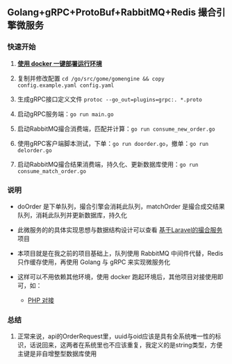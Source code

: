 ## Golang+gRPC+ProtoBuf+RabbitMQ+Redis 撮合引擎微服务

### 快速开始

1. **[使用 docker 一键部署运行环境](https://github.com/stingbo/gome-docker)**

2. 复制并修改配置 `cd /go/src/gome/gomengine && copy config.example.yaml config.yaml`

3. 生成gRPC接口定义文件 `protoc --go_out=plugins=grpc:. *.proto`

4. 启动gRPC服务端：`go run main.go`

5. 启动RabbitMQ撮合消费端，匹配并计算：`go run consume_new_order.go`

6. 使用gRPC客户端脚本测试，下单：`go run doorder.go`，撤单：`go run delorder.go`

7. 启动RabbitMQ撮合结果消费端，持久化、更新数据库使用：`go run consume_match_order.go`

### 说明

* doOrder 是下单队列，撮合引擎会消耗此队列，matchOrder 是撮合成交结果队列，消耗此队列并更新数据库，持久化

* 此微服务的的具体实现思想与数据结构设计可以查看 [基于Laravel的撮合服务](https://github.com/stingbo/mengine) 项目

* 本项目就是在我之前的项目基础上，队列使用 RabbitMQ 中间件代替，Redis 只作缓存使用，再使用 Golang 与 gRPC 来实现微服务化

* 这样可以不用依赖其他环境，使用 docker 跑起环境后，其他项目对接使用即可，如：
    - [PHP 对接](https://github.com/stingbo/php-gome)

### 总结

1. 正常来说，api的OrderRequest里，uuid与oid应该是具有全系统唯一性的标识，话说回来，这两者在系统里也不应该重复，我定义的是string类型，方便主键是非自增整型数据库使用
